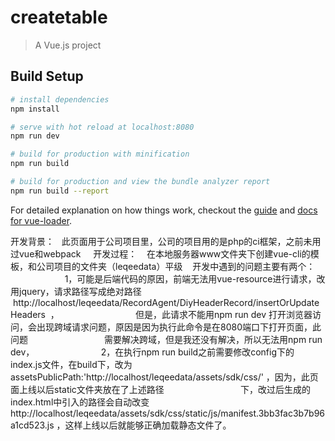 # createtable

> A Vue.js project

## Build Setup

``` bash
# install dependencies
npm install

# serve with hot reload at localhost:8080
npm run dev

# build for production with minification
npm run build

# build for production and view the bundle analyzer report
npm run build --report
```

For detailed explanation on how things work, checkout the [guide](http://vuejs-templates.github.io/webpack/) and [docs for vue-loader](http://vuejs.github.io/vue-loader).

开发背景：
    此页面用于公司项目里，公司的项目用的是php的ci框架，之前未用过vue和webpack
    
开发过程：
    在本地服务器www文件夹下创建vue-cli的模板，和公司项目的文件夹（leqeedata）平级
    开发中遇到的问题主要有两个：
                            1，可能是后端代码的原因，前端无法用vue-resource进行请求，改用jquery，请求路径写成绝对路径                                                            http://localhost/leqeedata/RecordAgent/DiyHeaderRecord/insertOrUpdateHeaders  ，
                               但是，此请求不能用npm run dev 打开浏览器访问，会出现跨域请求问题，原因是因为执行此命令是在8080端口下打开页面，此问题 
                               需要解决跨域，但是我还没有解决，所以无法用npm run dev，
                            2，在执行npm run build之前需要修改config下的index.js文件，在build下，改为
                               assetsPublicPath:'http://localhost/leqeedata/assets/sdk/css/' ，因为，此页面上线以后static文件夹放在了上述路径                                下，改过后生成的index.html中引入的路径会自动改变                           http://localhost/leqeedata/assets/sdk/css/static/js/manifest.3bb3fac3b7b96a1cd523.js ，这样上线以后就能够正确加载静态文件了。
